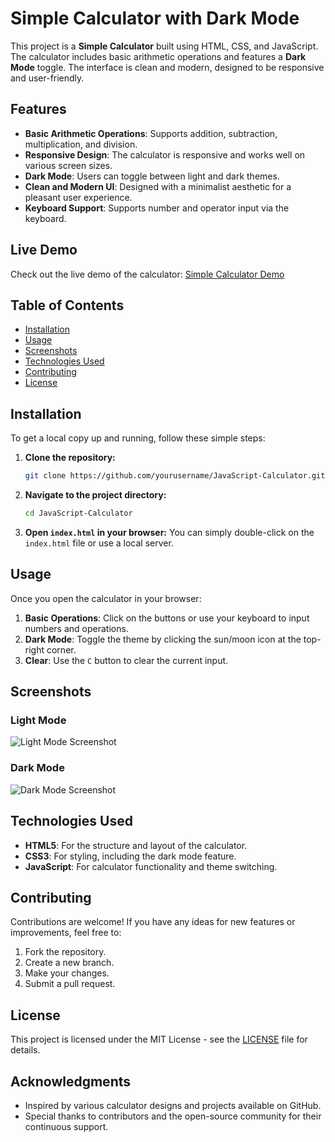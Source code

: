# Simple Calculator with Dark Mode

This project is a **Simple Calculator** built using HTML, CSS, and JavaScript. The calculator includes basic arithmetic operations and features a **Dark Mode** toggle. The interface is clean and modern, designed to be responsive and user-friendly.

## Features

- **Basic Arithmetic Operations**: Supports addition, subtraction, multiplication, and division.
- **Responsive Design**: The calculator is responsive and works well on various screen sizes.
- **Dark Mode**: Users can toggle between light and dark themes.
- **Clean and Modern UI**: Designed with a minimalist aesthetic for a pleasant user experience.
- **Keyboard Support**: Supports number and operator input via the keyboard.

## Live Demo

Check out the live demo of the calculator: [Simple Calculator Demo](https://your-demo-link.com)

## Table of Contents

- [Installation](#installation)
- [Usage](#usage)
- [Screenshots](#screenshots)
- [Technologies Used](#technologies-used)
- [Contributing](#contributing)
- [License](#license)

## Installation

To get a local copy up and running, follow these simple steps:

1. **Clone the repository:**
   ```bash
   git clone https://github.com/yourusername/JavaScript-Calculator.git
   ```

2. **Navigate to the project directory:**
   ```bash
   cd JavaScript-Calculator
   ```

3. **Open `index.html` in your browser:**
   You can simply double-click on the `index.html` file or use a local server.

## Usage

Once you open the calculator in your browser:

1. **Basic Operations**: Click on the buttons or use your keyboard to input numbers and operations.
2. **Dark Mode**: Toggle the theme by clicking the sun/moon icon at the top-right corner.
3. **Clear**: Use the `C` button to clear the current input.

## Screenshots

### Light Mode
![Light Mode Screenshot](assets/light-mode.png)

### Dark Mode
![Dark Mode Screenshot](assets/dark-mode.png)

## Technologies Used

- **HTML5**: For the structure and layout of the calculator.
- **CSS3**: For styling, including the dark mode feature.
- **JavaScript**: For calculator functionality and theme switching.

## Contributing

Contributions are welcome! If you have any ideas for new features or improvements, feel free to:

1. Fork the repository.
2. Create a new branch.
3. Make your changes.
4. Submit a pull request.

## License

This project is licensed under the MIT License - see the [LICENSE](LICENSE) file for details.

## Acknowledgments

- Inspired by various calculator designs and projects available on GitHub.
- Special thanks to contributors and the open-source community for their continuous support.